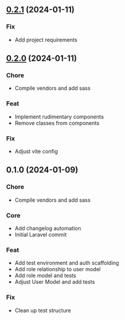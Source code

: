 
<a name="0.2.1"></a>
## [0.2.1](https://github.com/vonbyte/lw-wunschbox.git/compare/0.2.0...0.2.1) (2024-01-11)

### Fix

* Add project requirements


<a name="0.2.0"></a>
## [0.2.0](https://github.com/vonbyte/lw-wunschbox.git/compare/0.1.0...0.2.0) (2024-01-11)

### Chore

* Compile vendors and add sass

### Feat

* Implement rudimentary components
* Remove classes from components

### Fix

* Adjust vite config


<a name="0.1.0"></a>
## 0.1.0 (2024-01-09)

### Chore

* Compile vendors and add sass

### Core

* Add changelog automation
* Initial Laravel commit

### Feat

* Add test environment and auth scaffolding
* Add role relationship to user model
* Add role model and tests
* Adjust User Model and add tests

### Fix

* Clean up test structure

